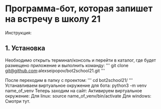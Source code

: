 # Программа-бот, которая запишет на встречу в школу 21 #

Инструкция:

## 1. Установка ##

Необходимо открыть терминал/консоль и перейти в каталог, где будет размещено приложение и выполнить команду: 
'''
git clone git@github.com:alexseipopov/bot2school21.git
'''

После переходим в папку с проектом:
'''
cd bot2school21/
'''
Устанавливаем виртуальное окружение для бота:
python3 -m venv name_of_venv
Теперь заходим на сайт: 
Активируем виртуальное окружение:
Для linux: 
source name_of_venv/bin/activate
Для windows:
Смотри тут.
